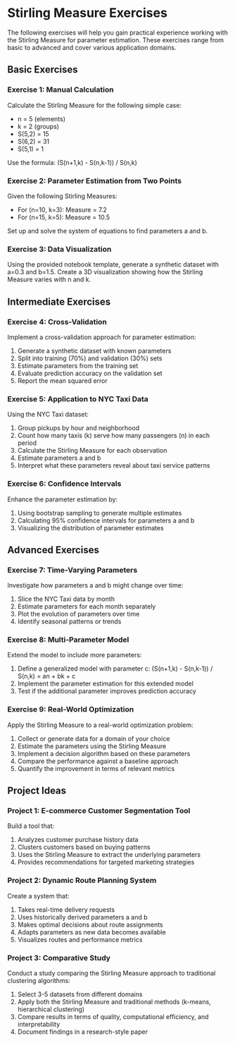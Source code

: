# Stirling Measure Exercises

The following exercises will help you gain practical experience working with the Stirling Measure for parameter estimation. These exercises range from basic to advanced and cover various application domains.

## Basic Exercises

### Exercise 1: Manual Calculation

Calculate the Stirling Measure for the following simple case:
- n = 5 (elements)
- k = 2 (groups)
- S(5,2) = 15
- S(6,2) = 31
- S(5,1) = 1

Use the formula: (S(n+1,k) - S(n,k-1)) / S(n,k)

### Exercise 2: Parameter Estimation from Two Points

Given the following Stirling Measures:
- For (n=10, k=3): Measure = 7.2
- For (n=15, k=5): Measure = 10.5

Set up and solve the system of equations to find parameters a and b.

### Exercise 3: Data Visualization

Using the provided notebook template, generate a synthetic dataset with a=0.3 and b=1.5. Create a 3D visualization showing how the Stirling Measure varies with n and k.

## Intermediate Exercises

### Exercise 4: Cross-Validation

Implement a cross-validation approach for parameter estimation:
1. Generate a synthetic dataset with known parameters
2. Split into training (70%) and validation (30%) sets
3. Estimate parameters from the training set
4. Evaluate prediction accuracy on the validation set
5. Report the mean squared error

### Exercise 5: Application to NYC Taxi Data

Using the NYC Taxi dataset:
1. Group pickups by hour and neighborhood
2. Count how many taxis (k) serve how many passengers (n) in each period
3. Calculate the Stirling Measure for each observation
4. Estimate parameters a and b
5. Interpret what these parameters reveal about taxi service patterns

### Exercise 6: Confidence Intervals

Enhance the parameter estimation by:
1. Using bootstrap sampling to generate multiple estimates
2. Calculating 95% confidence intervals for parameters a and b
3. Visualizing the distribution of parameter estimates

## Advanced Exercises

### Exercise 7: Time-Varying Parameters

Investigate how parameters a and b might change over time:
1. Slice the NYC Taxi data by month
2. Estimate parameters for each month separately
3. Plot the evolution of parameters over time
4. Identify seasonal patterns or trends

### Exercise 8: Multi-Parameter Model

Extend the model to include more parameters:
1. Define a generalized model with parameter c: (S(n+1,k) - S(n,k-1)) / S(n,k) = an + bk + c
2. Implement the parameter estimation for this extended model
3. Test if the additional parameter improves prediction accuracy

### Exercise 9: Real-World Optimization

Apply the Stirling Measure to a real-world optimization problem:
1. Collect or generate data for a domain of your choice
2. Estimate the parameters using the Stirling Measure
3. Implement a decision algorithm based on these parameters
4. Compare the performance against a baseline approach
5. Quantify the improvement in terms of relevant metrics

## Project Ideas

### Project 1: E-commerce Customer Segmentation Tool

Build a tool that:
1. Analyzes customer purchase history data
2. Clusters customers based on buying patterns
3. Uses the Stirling Measure to extract the underlying parameters
4. Provides recommendations for targeted marketing strategies

### Project 2: Dynamic Route Planning System

Create a system that:
1. Takes real-time delivery requests
2. Uses historically derived parameters a and b
3. Makes optimal decisions about route assignments
4. Adapts parameters as new data becomes available
5. Visualizes routes and performance metrics

### Project 3: Comparative Study

Conduct a study comparing the Stirling Measure approach to traditional clustering algorithms:
1. Select 3-5 datasets from different domains
2. Apply both the Stirling Measure and traditional methods (k-means, hierarchical clustering)
3. Compare results in terms of quality, computational efficiency, and interpretability
4. Document findings in a research-style paper
